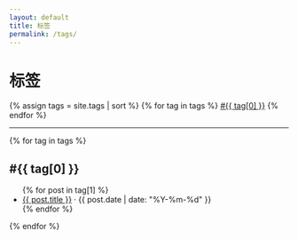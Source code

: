 ```yaml
---
layout: default
title: 标签
permalink: /tags/
---
```

<h1>标签</h1>
<div class="tag-cloud">
  {% assign tags = site.tags | sort %}
  {% for tag in tags %}
    <a href="#{{ tag[0] | uri_escape }}" class="tag">#{{ tag[0] }}</a>
  {% endfor %}
</div>
<hr/>
{% for tag in tags %}
  <h2 id="{{ tag[0] | uri_escape }}">#{{ tag[0] }}</h2>
  <ul class="tag-posts">
    {% for post in tag[1] %}
      <li><a href="{{ post.url | relative_url }}">{{ post.title }}</a> <span class="post-meta">· {{ post.date | date: "%Y-%m-%d" }}</span></li>
    {% endfor %}
  </ul>
{% endfor %}
